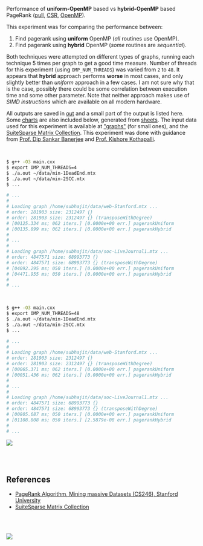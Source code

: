 Performance of **uniform-OpenMP** based vs **hybrid-OpenMP** based PageRank
([pull], [CSR], [OpenMP]).

This experiment was for comparing the performance between:
1. Find pagerank using **uniform** OpenMP (*all* routines use OpenMP).
2. Find pagerank using **hybrid** OpenMP (*some* routines are *sequential*).

Both techniques were attempted on different types of graphs, running each
technique 5 times per graph to get a good time measure. Number of threads
for this experiment (using `OMP_NUM_THREADS`) was varied from `2` to `48`.
It appears that **hybrid** approach performs **worse** in most cases, and only
slightly better than *uniform* approach in a few cases. I am not sure why
that is the case, possibly there could be some correlation between execution
time and some other parameter. Note that neither approach makes use of
*SIMD instructions* which are available on all modern hardware.

All outputs are saved in [out](out/) and a small part of the output is listed
here. Some [charts] are also included below, generated from [sheets]. The input
data used for this experiment is available at ["graphs"] (for small ones), and
the [SuiteSparse Matrix Collection]. This experiment was done with guidance
from [Prof. Dip Sankar Banerjee] and [Prof. Kishore Kothapalli].

<br>

```bash
$ g++ -O3 main.cxx
$ export OMP_NUM_THREADS=4
$ ./a.out ~/data/min-1DeadEnd.mtx
$ ./a.out ~/data/min-2SCC.mtx
$ ...

# ...
#
# Loading graph /home/subhajit/data/web-Stanford.mtx ...
# order: 281903 size: 2312497 {}
# order: 281903 size: 2312497 {} (transposeWithDegree)
# [00125.334 ms; 062 iters.] [0.0000e+00 err.] pagerankUniform
# [00135.899 ms; 062 iters.] [0.0000e+00 err.] pagerankHybrid
#
# ...
#
# Loading graph /home/subhajit/data/soc-LiveJournal1.mtx ...
# order: 4847571 size: 68993773 {}
# order: 4847571 size: 68993773 {} (transposeWithDegree)
# [04092.295 ms; 050 iters.] [0.0000e+00 err.] pagerankUniform
# [04471.955 ms; 050 iters.] [0.0000e+00 err.] pagerankHybrid
#
# ...
```

<br>

```bash
$ g++ -O3 main.cxx
$ export OMP_NUM_THREADS=48
$ ./a.out ~/data/min-1DeadEnd.mtx
$ ./a.out ~/data/min-2SCC.mtx
$ ...

# ...
#
# Loading graph /home/subhajit/data/web-Stanford.mtx ...
# order: 281903 size: 2312497 {}
# order: 281903 size: 2312497 {} (transposeWithDegree)
# [00065.371 ms; 062 iters.] [0.0000e+00 err.] pagerankUniform
# [00051.436 ms; 062 iters.] [0.0000e+00 err.] pagerankHybrid
#
# ...
#
# Loading graph /home/subhajit/data/soc-LiveJournal1.mtx ...
# order: 4847571 size: 68993773 {}
# order: 4847571 size: 68993773 {} (transposeWithDegree)
# [00805.687 ms; 050 iters.] [0.0000e+00 err.] pagerankUniform
# [01108.808 ms; 050 iters.] [2.5879e-08 err.] pagerankHybrid
#
# ...
```

[![](https://i.imgur.com/pUgQHVw.gif)][sheets]

<br>
<br>


## References

- [PageRank Algorithm, Mining massive Datasets (CS246), Stanford University](https://www.youtube.com/watch?v=ke9g8hB0MEo)
- [SuiteSparse Matrix Collection]

<br>
<br>

[![](https://i.imgur.com/wzUtVOY.jpg)](https://www.youtube.com/watch?v=rKv_l1RnSqs)

[Prof. Dip Sankar Banerjee]: https://sites.google.com/site/dipsankarban/
[Prof. Kishore Kothapalli]: https://cstar.iiit.ac.in/~kkishore/
[SuiteSparse Matrix Collection]: https://suitesparse-collection-website.herokuapp.com
["graphs"]: https://github.com/puzzlef/graphs
[pull]: https://github.com/puzzlef/pagerank-push-vs-pull
[CSR]: https://github.com/puzzlef/pagerank-class-vs-csr
[OpenMP]: https://github.com/puzzlef/pagerank-sequential-vs-openmp
[charts]: https://photos.app.goo.gl/rpK3yyxDNgoUXuzN9
[sheets]: https://docs.google.com/spreadsheets/d/1jE4hwrq9EjO1oPjTdrRiJSkq8Rvxsb8IQ270WsAZG60/edit?usp=sharing
